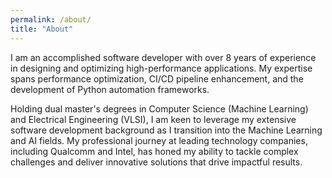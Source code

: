 ```yaml
---
permalink: /about/
title: "About"
---
```


I am an accomplished software developer with over 8 years of experience in designing and optimizing high-performance applications. My expertise spans performance optimization, CI/CD pipeline enhancement, and the development of Python automation frameworks.

Holding dual master's degrees in Computer Science (Machine Learning) and Electrical Engineering (VLSI), I am keen to leverage my extensive software development background as I transition into the Machine Learning and AI fields. My professional journey at leading technology companies, including Qualcomm and Intel, has honed my ability to tackle complex challenges and deliver innovative solutions that drive impactful results.
